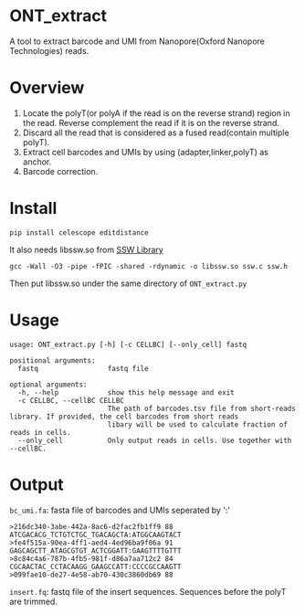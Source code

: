 # ONT_extract
A tool to extract barcode and UMI from Nanopore(Oxford Nanopore Technologies) reads.

# Overview
1. Locate the polyT(or polyA if the read is on the reverse strand) region in the read. Reverse complement the read if it is on the reverse strand. 
2. Discard all the read that is considered as a fused read(contain multiple polyT).
3. Extract cell barcodes and UMIs by using (adapter,linker,polyT) as anchor.
4. Barcode correction. 

# Install
```
pip install celescope editdistance
```

It also needs libssw.so from [SSW Library](https://github.com/mengyao/Complete-Striped-Smith-Waterman-Library)
```
gcc -Wall -O3 -pipe -fPIC -shared -rdynamic -o libssw.so ssw.c ssw.h
```
Then put libssw.so under the same directory of `ONT_extract.py`

# Usage
```
usage: ONT_extract.py [-h] [-c CELLBC] [--only_cell] fastq

positional arguments:
  fastq                 fastq file

optional arguments:
  -h, --help            show this help message and exit
  -c CELLBC, --cellBC CELLBC
                        The path of barcodes.tsv file from short-reads library. If provided, the cell barcodes from short reads
                        libary will be used to calculate fraction of reads in cells.
  --only_cell           Only output reads in cells. Use together with --cellBC.
```

# Output
`bc_umi.fa`: fasta file of barcodes and UMIs seperated by ':'
```
>216dc340-3abe-442a-8ac6-d2fac2fb1ff9 88
ATCGACACG_TCTGTCTGC_TGACAGCTA:ATGGCAAGTACT
>fe4f515a-90ea-4ff1-aed4-4ed96ba9f06a 91
GAGCAGCTT_ATAGCGTGT_ACTCGGATT:GAAGTTTTGTTT
>8c84c4a6-787b-4fb5-981f-d86a7aa712c2 84
CGCAACTAC_CCTACAAGG_GAAGCCATT:CCCCGCCAAGTT
>099fae10-de27-4e58-ab70-430c3860db69 88
```

`insert.fq`: fastq file of the insert sequences. Sequences before the polyT are trimmed.

